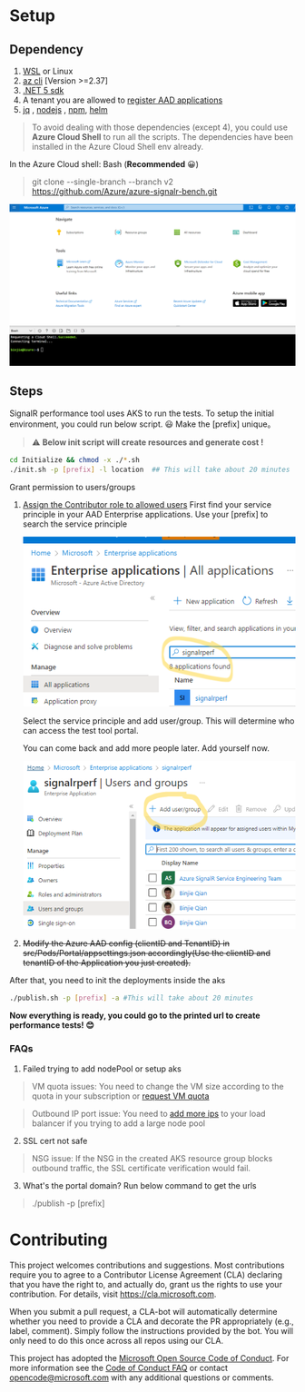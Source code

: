 # Setup

## Dependency
1. [WSL](https://docs.microsoft.com/en-us/windows/wsl/install) or Linux 
2. [az cli](https://docs.microsoft.com/en-us/cli/azure/install-azure-cli-linux?pivots=apt) [Version >=2.37]
3. [.NET 5 sdk](https://dotnet.microsoft.com/en-us/download/dotnet/5.0)
4. A tenant you are allowed to [register AAD applications](https://docs.microsoft.com/en-us/azure/active-directory/develop/howto-create-service-principal-portal#permissions-required-for-registering-an-app) 
5. [jq](https://stedolan.github.io/jq/) , [nodejs](https://nodejs.org/en/) , [npm](https://www.npmjs.com/package/npm), [helm](https://helm.sh/docs/intro/install/#from-pkg-freebsd)

>To avoid dealing with those dependencies (except 4), you could use **Azure Cloud Shell** to run all the scripts. The dependencies have been installed in the Azure Cloud Shell env already.

In the Azure Cloud shell: Bash (**Recommended** :grinning:)
> git clone --single-branch --branch  v2   https://github.com/Azure/azure-signalr-bench.git

![Use Azure Cloud Shell to init the resouces](./media/azure-cloudshell.png)

## Steps
SignalR performance tool uses AKS to run the tests. To setup the initial environment, you could run below script. :smiley: Make the [prefix] unique。

> :warning: **Below init script will create resources and generate cost !**
```bash
cd Initialize && chmod -x ./*.sh
./init.sh -p [prefix] -l location  ## This will take about 20 minutes
```
Grant permission to users/groups

1. [Assign the Contributor role to allowed users](https://docs.microsoft.com/en-us/azure/active-directory/develop/howto-add-app-roles-in-azure-ad-apps#assign-users-and-groups-to-roles)
   First find your service principle in your AAD Enterprise applications. Use your [prefix] to search the service principle
  
   ![find-service-principle](./media/find_service_principal.png)
   
    Select the service principle and add user/group. This will determine who can access the test tool portal. 
    
    You can come back and add more people later. Add yourself now.
   
   ![Grant permission to user or group](./media/add_user_or_group.png)
2. <s>  Modify the Azure AAD config (clientID and TenantID) in src/Pods/Portal/appsettings.json accordingly(Use the clientID and tenantID of the Application you just created). </s>


After that, you need to init the deployments inside the aks

```bash
./publish.sh -p [prefix] -a #This will take about 20 minutes
```

**Now everything is ready, you could go to the printed url to create performance tests! :blush:**

### FAQs
1. Failed trying to add nodePool or setup aks 
> VM quota issues: You need to change the VM size according to the quota in your subscription or [request VM quota](https://docs.microsoft.com/en-us/azure/azure-portal/supportability/per-vm-quota-requests)

> Outbound IP port issue: You need to [add more ips](https://docs.microsoft.com/en-us/azure/aks/load-balancer-standard#scale-the-number-of-managed-outbound-public-ips) to your load balancer if you trying to add a large node pool 

2. SSL cert not safe
> NSG issue: If the NSG in the created AKS resource group blocks outbound traffic, the SSL certificate verification would fail. 

3. What's the portal domain? Run below command to get the urls
>  ./publish -p [prefix] 




# Contributing

This project welcomes contributions and suggestions.  Most contributions require you to agree to a
Contributor License Agreement (CLA) declaring that you have the right to, and actually do, grant us
the rights to use your contribution. For details, visit https://cla.microsoft.com.

When you submit a pull request, a CLA-bot will automatically determine whether you need to provide
a CLA and decorate the PR appropriately (e.g., label, comment). Simply follow the instructions
provided by the bot. You will only need to do this once across all repos using our CLA.

This project has adopted the [Microsoft Open Source Code of Conduct](https://opensource.microsoft.com/codeofconduct/).
For more information see the [Code of Conduct FAQ](https://opensource.microsoft.com/codeofconduct/faq/) or
contact [opencode@microsoft.com](mailto:opencode@microsoft.com) with any additional questions or comments.
